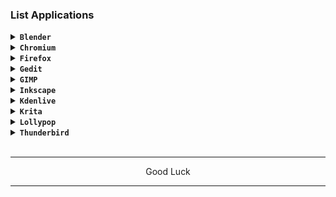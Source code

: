 ### List Applications

<details><summary><code><b>Blender</b></code></summary></br>

```
pacman -S blender
```
</details>

<details><summary><code><b>Chromium</b></code></summary></br>

```
pacman -S chromium
```
</details>

<details><summary><code><b>Firefox</b></code></summary></br>

```
pacman -S firefox
```
</details>

<details><summary><code><b>Gedit</b></code></summary></br>

```
pacman -S gedit
```
</details>

<details><summary><code><b>GIMP</b></code></summary></br>

```
pacman -S gimp
```
</details>

<details><summary><code><b>Inkscape</b></code></summary></br>

```
pacman -S inkscape
```
</details>

<details><summary><code><b>Kdenlive</b></code></summary></br>

```
pacman -S kdenlive
```
</details>

<details><summary><code><b>Krita</b></code></summary></br>

```
pacman -S krita
```
</details>

<details><summary><code><b>Lollypop</b></code></summary></br>

```
pacman -S lollypop
```
</details>

<details><summary><code><b>Thunderbird</b></code></summary></br>

```
pacman -S thunderbird
```
</details>
</br>

---
<p align="center">Good Luck</p>

---

